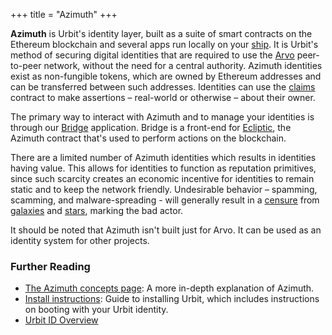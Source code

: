 +++
title = "Azimuth"
+++

**Azimuth** is Urbit's identity layer, built as a suite of smart contracts on
the Ethereum blockchain and several apps run locally on your
[ship](/reference/glossary/ship). It is Urbit's method of securing digital identities
that are required to use the [Arvo](/reference/glossary/arvo) peer-to-peer network,
without the need for a central authority. Azimuth identities exist as
non-fungible tokens, which are owned by Ethereum addresses and can be
transferred between such addresses. Identities can use the
[claims](/reference/glossary/claims) contract to make assertions – real-world or
otherwise – about their owner.

The primary way to interact with Azimuth and to manage your identities is
through our [Bridge](https://bridge.urbit.org) application. Bridge is a
front-end for [Ecliptic](/reference/glossary/ecliptic), the Azimuth contract that's
used to perform actions on the blockchain.

There are a limited number of Azimuth identities which results in identities
having value. This allows for identities to function as reputation primitives,
since such scarcity creates an economic incentive for identities to remain
static and to keep the network friendly. Undesirable behavior – spamming,
scamming, and malware-spreading - will generally result in a
[censure](/reference/glossary/censures) from [galaxies](/reference/glossary/galaxy) and
[stars](/reference/glossary/star), marking the bad actor.

It should be noted that Azimuth isn't built just for Arvo. It can be used as an
identity system for other projects.

### Further Reading

- [The Azimuth concepts page](/reference/azimuth/azimuth): A more in-depth
  explanation of Azimuth.
- [Install instructions](https://urbit.org/getting-started): Guide to installing Urbit, which
  includes instructions on booting with your Urbit identity.
- [Urbit ID Overview](https://urbit.org/overview/urbit-id)

